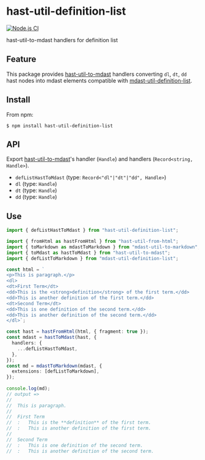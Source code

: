 # hast-util-definition-list

[![Node.js CI](https://github.com/wataru-chocola/hast-util-definition-list/actions/workflows/node.js.yml/badge.svg)](https://github.com/wataru-chocola/hast-util-definition-list/actions/workflows/node.js.yml)

hast-util-to-mdast handlers for definition list

## Feature

This package provides [hast-util-to-mdast] handlers converting `dl`, `dt`, `dd` hast nodes into mdast elements compatible with [mdast-util-definition-list].

[hast-util-to-mdast]: https://github.com/syntax-tree/hast-util-to-mdast
[mdast-util-definition-list]: https://github.com/wataru-chocola/mdast-util-definition-list

## Install

From npm:

```console
$ npm install hast-util-definition-list
```

## API

Export [hast-util-to-mdast]'s handler (`Handle`) and handlers (`Record<string, Handle>`).

 * `defListHastToMdast` (type: `Record<"dl"|"dt"|"dd", Handle>`)
 * `dl` (type: `Handle`)
 * `dt` (type: `Handle`)
 * `dd` (type: `Handle`)

## Use

```typescript
import { defListHastToMdast } from "hast-util-definition-list";

import { fromHtml as hastFromHtml } from "hast-util-from-html";
import { toMarkdown as mdastToMarkdown } from "mdast-util-to-markdown";
import { toMdast as hastToMdast } from "hast-util-to-mdast";
import { defListToMarkdown } from "mdast-util-definition-list";

const html = `
<p>This is paragraph.</p>
<dl>
<dt>First Term</dt>
<dd>This is the <strong>definition</strong> of the first term.</dd>
<dd>This is another definition of the first term.</dd>
<dt>Second Term</dt>
<dd>This is one definition of the second term.</dd>
<dd>This is another definition of the second term.</dd>
</dl>`;

const hast = hastFromHtml(html, { fragment: true });
const mdast = hastToMdast(hast, {
  handlers: {
    ...defListHastToMdast,
  },
});
const md = mdastToMarkdown(mdast, {
  extensions: [defListToMarkdown],
});
 
console.log(md);
// output =>
//
//  This is paragraph.
//
//  First Term
//  :   This is the **definition** of the first term.
//  :   This is another definition of the first term.
//
//  Second Term
//  :   This is one definition of the second term.
//  :   This is another definition of the second term.
```
 